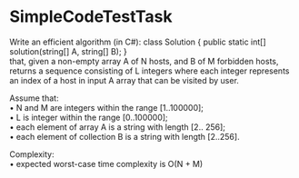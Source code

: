 # SimpleCodeTestTask

Write an efficient algorithm (in C#): 
class Solution { public static int[] solution(string[] A, string[] B); }    
that, given a non-empty array A of N hosts, and B of M forbidden hosts, returns a sequence 
consisting of L integers where each integer represents an index of a host in input A array that can 
be visited by user.

Assume that:  
• N and M are integers within the range [1..100000];  
• L is integer within the range [0..100000];  
• each element of array A is a string with length [2.. 256];  
• each element of collection B is a string with length [2..256].


Complexity:   
• expected worst-case time complexity is O(N + M)
